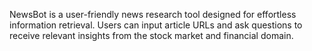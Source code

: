 NewsBot is a user-friendly news research tool designed for effortless information retrieval. Users can input article URLs and ask questions to receive relevant insights from the stock market and financial domain.

